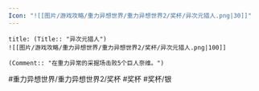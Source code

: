 ```yaml
---
Icon: "![[图片/游戏攻略/重力异想世界/重力异想世界2/奖杯/异次元猎人.png|30]]"
---
```

```ad-common-silver-trophy
title: (Title:: "异次元猎人")
![[图片/游戏攻略/重力异想世界/重力异想世界2/奖杯/异次元猎人.png|100]]

(Comment:: "在重力异常的采掘场击败5个巨人奈维。")
```

#重力异想世界/重力异想世界2/奖杯 #奖杯 #奖杯/银

